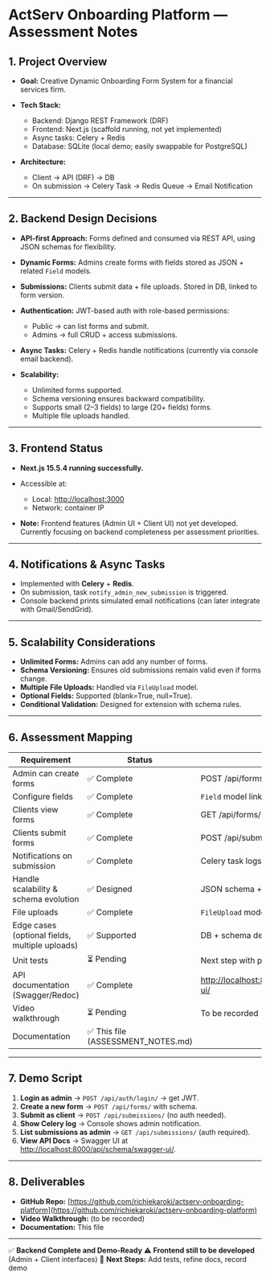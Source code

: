 # ActServ Onboarding Platform — Assessment Notes

## 1. Project Overview

- **Goal:** Creative Dynamic Onboarding Form System for a financial services firm.
- **Tech Stack:**

  - Backend: Django REST Framework (DRF)
  - Frontend: Next.js (scaffold running, not yet implemented)
  - Async tasks: Celery + Redis
  - Database: SQLite (local demo; easily swappable for PostgreSQL)

- **Architecture:**

  - Client → API (DRF) → DB
  - On submission → Celery Task → Redis Queue → Email Notification

---

## 2. Backend Design Decisions

- **API-first Approach:** Forms defined and consumed via REST API, using JSON schemas for flexibility.
- **Dynamic Forms:** Admins create forms with fields stored as JSON + related `Field` models.
- **Submissions:** Clients submit data + file uploads. Stored in DB, linked to form version.
- **Authentication:** JWT-based auth with role-based permissions:

  - Public → can list forms and submit.
  - Admins → full CRUD + access submissions.

- **Async Tasks:** Celery + Redis handle notifications (currently via console email backend).
- **Scalability:**

  - Unlimited forms supported.
  - Schema versioning ensures backward compatibility.
  - Supports small (2–3 fields) to large (20+ fields) forms.
  - Multiple file uploads handled.

---

## 3. Frontend Status

- **Next.js 15.5.4 running successfully.**
- Accessible at:

  - Local: [http://localhost:3000](http://localhost:3000)
  - Network: container IP

- **Note:** Frontend features (Admin UI + Client UI) not yet developed. Currently focusing on backend completeness per assessment priorities.

---

## 4. Notifications & Async Tasks

- Implemented with **Celery** + **Redis**.
- On submission, task `notify_admin_new_submission` is triggered.
- Console backend prints simulated email notifications (can later integrate with Gmail/SendGrid).

---

## 5. Scalability Considerations

- **Unlimited Forms:** Admins can add any number of forms.
- **Schema Versioning:** Ensures old submissions remain valid even if forms change.
- **Multiple File Uploads:** Handled via `FileUpload` model.
- **Optional Fields:** Supported (blank=True, null=True).
- **Conditional Validation:** Designed for extension with schema rules.

---

## 6. Assessment Mapping

| Requirement                                    | Status                             | Proof                                                                                        |
| ---------------------------------------------- | ---------------------------------- | -------------------------------------------------------------------------------------------- |
| Admin can create forms                         | ✅ Complete                        | POST /api/forms/ (201 Created)                                                               |
| Configure fields                               | ✅ Complete                        | `Field` model linked to `Form`                                                               |
| Clients view forms                             | ✅ Complete                        | GET /api/forms/ (200 OK)                                                                     |
| Clients submit forms                           | ✅ Complete                        | POST /api/submissions/ (201 Created)                                                         |
| Notifications on submission                    | ✅ Complete                        | Celery task logs in console                                                                  |
| Handle scalability & schema evolution          | ✅ Designed                        | JSON schema + versioning                                                                     |
| File uploads                                   | ✅ Complete                        | `FileUpload` model + media support                                                           |
| Edge cases (optional fields, multiple uploads) | ✅ Supported                       | DB + schema design                                                                           |
| Unit tests                                     | ⏳ Pending                         | Next step with pytest                                                                        |
| API documentation (Swagger/Redoc)              | ✅ Complete                        | [http://localhost:8000/api/schema/swagger-ui/](http://localhost:8000/api/schema/swagger-ui/) |
| Video walkthrough                              | ⏳ Pending                         | To be recorded                                                                               |
| Documentation                                  | ✅ This file (ASSESSMENT_NOTES.md) |                                                                                              |

---

## 7. Demo Script

1. **Login as admin** → `POST /api/auth/login/` → get JWT.
2. **Create a new form** → `POST /api/forms/` with schema.
3. **Submit as client** → `POST /api/submissions/` (no auth needed).
4. **Show Celery log** → Console shows admin notification.
5. **List submissions as admin** → `GET /api/submissions/` (auth required).
6. **View API Docs** → Swagger UI at [http://localhost:8000/api/schema/swagger-ui/](http://localhost:8000/api/schema/swagger-ui/).

---

## 8. Deliverables

- **GitHub Repo:** [https://github.com/richiekaroki/actserv-onboarding-platform](https://github.com/richiekaroki/actserv-onboarding-platform)
- **Video Walkthrough:** (to be recorded)
- **Documentation:** This file

---

✅ **Backend Complete and Demo-Ready**
⚠️ **Frontend still to be developed** (Admin + Client interfaces)
📌 **Next Steps:** Add tests, refine docs, record demo

